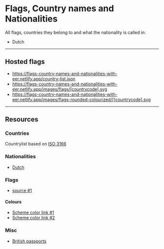 # Flags, Country names and Nationalities

All flags, countries they belong to and what the nationality is called in:

- Dutch

---

## Hosted flags

- https://flags-country-names-and-nationalities-with-eer.netlify.app/country-list.json
- https://flags-country-names-and-nationalities-with-eer.netlify.app/images/flags/[countrycode].svg
- https://flags-country-names-and-nationalities-with-eer.netlify.app/images/flags-rounded-colourized/[]countrycode].svg

---

## Resources

### Countries

Countrylist based on [ISO 3166](https://www.iso.org/iso-3166-country-codes.html)

### Nationalities

- [Dutch](https://publicaties.rvig.nl/Landelijke_tabellen)

### Flags

- [source #1](https://catamphetamine.gitlab.io/country-flag-icons/3x2/index.html)

#### Colours

- [Scheme color link #1](https://www.schemecolor.com/color-schemes-of-all-country-flags.php)
- [Scheme color link #2](https://www.schemecolor.com/color/flags)

### Misc

- [British passports](https://www.whatpassport.com/)
